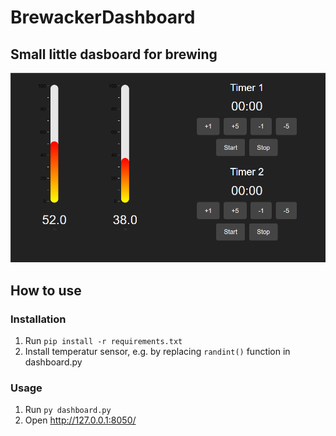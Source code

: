 # BrewackerDashboard
## Small little dasboard for brewing
![img.png](assets/img.png)
## How to use
### Installation
1. Run ```pip install -r requirements.txt```
2. Install temperatur sensor, e.g. by replacing ```randint()``` function in dashboard.py

### Usage
1. Run ```py dashboard.py```
2. Open http://127.0.0.1:8050/